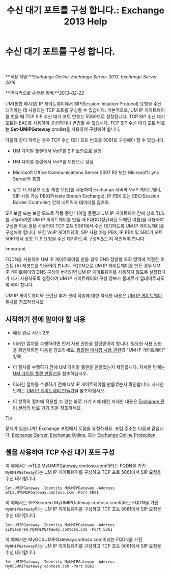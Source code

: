 ﻿---
title: '수신 대기 포트를 구성 합니다.: Exchange 2013 Help'
TOCTitle: 수신 대기 포트를 구성 합니다.
ms:assetid: 200ecbd8-18c3-4594-9cc8-924b3ab4eca1
ms:mtpsurl: https://technet.microsoft.com/ko-kr/library/Ee633457(v=EXCHG.150)
ms:contentKeyID: 50555957
ms.date: 05/22/2018
mtps_version: v=EXCHG.150
ms.translationtype: MT
---

# 수신 대기 포트를 구성 합니다.

 

_**적용 대상:**Exchange Online, Exchange Server 2013, Exchange Server 2016_

_**마지막으로 수정된 항목:**2013-02-22_

UM(통합 메시징) IP 게이트웨이에서 SIP(Session Initiation Protocol) 요청을 수신 대기하는 데 사용되는 TCP 포트를 구성할 수 있습니다. 기본적으로, UM IP 게이트웨이를 만들 때 TCP SIP 수신 대기 포트 번호는 5060으로 설정됩니다. TCP SIP 수신 대기 포트는 EAC를 사용하여 구성하거나 변경할 수 없습니다. TCP SIP 수신 대기 포트 번호는 **Set-UMIPGateway** cmdlet을 사용하여 구성해야 합니다.

다음과 같이 하려는 경우 TCP 수신 대기 포트 번호를 5061로 구성해야 할 수 있습니다.

  - UM 다이얼 플랜에서 VoIP를 SIP 보안으로 설정

  - UM 다이얼 플랜에서 VoIP를 보안으로 설정

  - Microsoft Office Communications Server 2007 R2 또는 Microsoft Lync Server와 통합

  - 상호 TLS(상호 전송 계층 보안)를 사용하여 Exchange 서버와 VoIP 게이트웨이, SIP 사용 가능 PBX(Private Branch Exchange), IP PBX 또는 SBC(Session Border Controller) 간의 네트워크 데이터를 암호화

SIP 보안 또는 보안 모드로 작동 중인 다이얼 플랜과 UM IP 게이트웨이 간에 상호 TLS를 사용하려면 UM IP 게이트웨이를 만들 때 FQDN(정규화된 도메인 이름)을 사용하여 구성한 다음 셸을 사용하여 TCP 포트 5061에서 수신 대기하도록 UM IP 게이트웨이를 구성해야 합니다. 또한 VoIP 게이트웨이, SIP 사용 가능 PBX, IP PBX 및 SBC가 포트 5061에서 상호 TLS 요청을 수신 대기하도록 구성되었는지 확인해야 합니다.


> [!IMPORTANT]
> FQDN을 사용하여 UM IP 게이트웨이를 만들 경우 DNS 정방향 조회 영역에 적절한 호스트 (A) 레코드를 만들어야 합니다. FQDN으로 UM IP 게이트웨이를 만든 경우 UM IP 게이트웨이의 DNS 구성이 변경되면 UM IP 게이트웨이를 사용하지 않도록 설정했다가 다시 사용하도록 설정하여 UM IP 게이트웨이의 구성 정보가 올바르게 업데이트되도록 해야 합니다.



UM IP 게이트웨이와 관련된 추가 관리 작업에 대한 자세한 내용은 [UM IP 게이트웨이 절차](um-ip-gateway-procedures-exchange-2013-help.md)를 참조하십시오.

## 시작하기 전에 알아야 할 내용

  - 예상 완료 시간: 2분

  - 이러한 절차를 수행하려면 먼저 사용 권한을 할당받아야 합니다. 필요한 사용 권한을 확인하려면 다음을 참조하세요. [통합된 메시징 사용 권한](unified-messaging-permissions-exchange-2013-help.md)의 "UM IP 게이트웨이" 항목

  - 이 절차를 수행하기 전에 UM 다이얼 플랜을 만들었는지 확인합니다. 자세한 단계는 [UM 다이얼 플랜 만들기](create-a-um-dial-plan-exchange-2013-help.md)을 참조하십시오.

  - 이러한 절차를 수행하기 전에 UM IP 게이트웨이를 만들었는지 확인합니다. 자세한 단계는 [UM IP 게이트웨이 만들기](create-a-um-ip-gateway-exchange-2013-help.md)을 참조하십시오.

  - 이 항목의 절차에 적용할 수 있는 바로 가기 키에 대한 자세한 내용은 [Exchange 관리 센터의 바로 가기 키](keyboard-shortcuts-in-the-exchange-admin-center-exchange-online-protection-help.md)을 참조하세요.


> [!TIP]
> 문제가 있습니까? Exchange 포럼에서 도움을 요청하세요. 포럼 주소는 다음과 같습니다. <A href="https://go.microsoft.com/fwlink/p/?linkid=60612">Exchange Server</A>, <A href="https://go.microsoft.com/fwlink/p/?linkid=267542">Exchange Online</A>, 또는 <A href="https://go.microsoft.com/fwlink/p/?linkid=285351">Exchange Online Protection</A>.



## 셸을 사용하여 TCP 수신 대기 포트 구성

이 예에서는 mTLS.MyUMIPGateway.contoso.com이라는 FQDN을 가진 `MyUMIPGateway`라는 UM IP 게이트웨이를 구성하고 TCP 포트 5061에서 SIP 요청을 수신 대기합니다.

    Set-UMIPGateway -Identity MyUMIPGateway -Address mTLS.MYUMIPGateway.contoso.com -Port 5061

이 예에서는 SIPSecured.MyUMIPGateway.contoso.com이라는 FQDN을 가진 `MyUMIPGateway`라는 UM IP 게이트웨이를 구성하고 TCP 포트 5061에서 SIP 요청을 수신 대기합니다.

    Set-UMIPGateway -Identity MyUMIPGateway -Address SIPSecured.MyUMIPGateway.contoso.com -Port 5061

이 예에서는 MyOCSUMIPGateway.contoso.com이라는 FQDN을 가진 `MyUMIPGateway`라는 UM IP 게이트웨이를 구성하고 TCP 포트 5061에서 SIP 요청을 수신 대기합니다.

    Set-UMIPGateway -Identity MyUMIPGateway -Address MyOCSUMIPGateway.contoso.com -Port 5061

